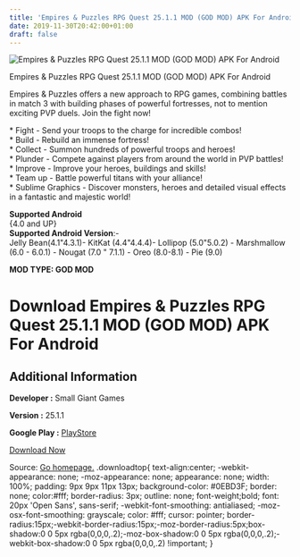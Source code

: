 ```yaml
---
title: 'Empires & Puzzles RPG Quest 25.1.1 MOD (GOD MOD) APK For Android'
date: 2019-11-30T20:42:00+01:00
draft: false
---
```


![Empires & Puzzles RPG Quest 25.1.1 MOD (GOD MOD) APK For Android](https://i0.wp.com/apkhome.net/wp-content/uploads/2019/11/Empires-Puzzles-RPG-Quest-1.png "Empires & Puzzles RPG Quest 25.1.1 MOD (GOD MOD) APK For Android")

  

Empires & Puzzles RPG Quest 25.1.1 MOD (GOD MOD) APK For Android

Empires & Puzzles offers a new approach to RPG games, combining battles in match 3 with building phases of powerful fortresses, not to mention exciting PVP duels. Join the fight now!

\* Fight - Send your troops to the charge for incredible combos!  
\* Build - Rebuild an immense fortress!  
\* Collect - Summon hundreds of powerful troops and heroes!  
\* Plunder - Compete against players from around the world in PVP battles!  
\* Improve - Improve your heroes, buildings and skills!  
\* Team up - Battle powerful titans with your alliance!  
\* Sublime Graphics - Discover monsters, heroes and detailed visual effects in a fantastic and majestic world!

**Supported Android**  
{4.0 and UP}  
**Supported Android Version**:-  
Jelly Bean(4.1"4.3.1)- KitKat (4.4"4.4.4)- Lollipop (5.0"5.0.2) - Marshmallow (6.0 - 6.0.1) - Nougat (7.0 " 7.1.1) - Oreo (8.0-8.1) - Pie (9.0)

**MOD TYPE: GOD MOD**

Download Empires & Puzzles RPG Quest 25.1.1 MOD (GOD MOD) APK For Android
=========================================================================

Additional Information
----------------------

**Developer :** Small Giant Games

**Version :** 25.1.1

**Google Play :** [PlayStore](https://play.google.com/store/apps/details?id=com.smallgiantgames.empires)

  

[Download Now](https://store4app.co/post/empires-amp-puzzles-rpg-quest-25-1-1-mod-god-mod-apk-for-android_1575133729)

  
Source: [Go homepage.](https://store4app.co/post/empires-amp-puzzles-rpg-quest-25-1-1-mod-god-mod-apk-for-android_1575133729) .downloadtop{ text-align:center; -webkit-appearance: none; -moz-appearance: none; appearance: none; width: 100%; padding: 9px 9px 11px 13px; background-color: #0EBD3F; border: none; color:#fff; border-radius: 3px; outline: none; font-weight;bold; font: 20px 'Open Sans', sans-serif; -webkit-font-smoothing: antialiased; -moz-osx-font-smoothing: grayscale; color: #fff; cursor: pointer; border-radius:15px;-webkit-border-radius:15px;-moz-border-radius:5px;box-shadow:0 0 5px rgba(0,0,0,.2);-moz-box-shadow:0 0 5px rgba(0,0,0,.2);-webkit-box-shadow:0 0 5px rgba(0,0,0,.2) !important; }